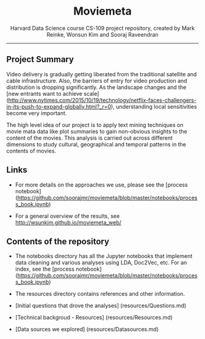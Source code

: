 <h1 align=center>Moviemeta</h1>
<p align=center>Harvard Data Science course CS-109 project repository, created by Mark Reinke, Wonsun Kim and Sooraj Raveendran </p>

<hr>


## Project Summary

Video delivery is gradually getting liberated from the traditional satellite and cable infrastructure. Also, the barriers of entry for video production and distribution is dropping significantly. As the landscape changes and the [new entrants want to achieve scale] (http://www.nytimes.com/2015/10/19/technology/netflix-faces-challengers-in-its-push-to-expand-globally.html?_r=0), understanding local sensitivities become very important. 

The high level idea of our project is to apply text mining techniques on movie mata data like plot summaries to gain non-obvious insights to the content of the movies. This analysis is carried out across different dimensions to study cultural, geographical and temporal patterns in the contents of movies.

## Links

* For more details on the approaches we use, please see the [process notebook] (https://github.com/soorajmr/moviemeta/blob/master/notebooks/process_book.ipynb) 

* For a general overview of the results, see http://wsunkim.github.io/moviemeta_web/ 

## Contents of the repository

* The notebooks directory has all the Jupyter notebooks that implement data cleaning and various analyses using LDA, Doc2Vec, etc. For an index, see the [process notebook] (https://github.com/soorajmr/moviemeta/blob/master/notebooks/process_book.ipynb) 

* The resources directory contains references and other information.
 * [Initial questions that drove the analyses] (resources/Questions.md)
 * [Technical backgroud - Resources] (resources/Resources.md)
 * [Data sources we explored] (resources/Datasources.md)
 
